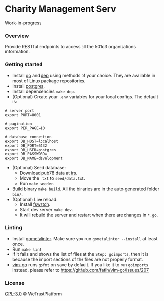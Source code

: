 # Charity Management Serv
Work-in-progress


### Overview
Provide RESTful endpoints to access all the 501c3 organizations information.


### Getting started
- Install [go](https://golang.org/) and [dep](https://golang.github.io/dep/docs/installation.html) using methods of your choice.  They are available in most of Linux package repositories.
- Install [postgres](https://www.postgresql.org/download/).
- Install dependencies `make dep`.
- (Optional) Create your `.env` variables for your local configs. The default is:
```
# server port
export PORT=8001

# pagination
export PER_PAGE=10

# database connection
export DB_HOST=localhost
export DB_PORT=5432
export DB_USER=postgres
export DB_PASSWORD=
export DB_NAME=development
```
- (Optional) Seed database:
  * Download pub78 data at [irs](https://www.irs.gov/charities-non-profits/tax-exempt-organization-search-bulk-data-downloads).
  * Move the `.txt` to `seed/data.txt`.
  * Run `make seeder`.
- Build binary `make build`. All the binaries are in the auto-generated folder `bin/`.
- (Optional) Live reload:
  * Install [fswatch](https://github.com/emcrisostomo/fswatch).
  * Start dev server `make dev`.
  * It will rebuild the server and restart when there are changes in `*.go`.



### Linting
- Install [gometalinter](https://github.com/alecthomas/gometalinter). Make sure you run `gometalinter --install` at least once.
- Run `make lint`
- If it fails and shows the list of files at the `Step: goimports`, then it is because the import sections of the files are not properly format.
- [vim-go](https://github.com/fatih/vim-go) runs `gofmt` on save by default. If you like it to run `goimports` instead, please refer to https://github.com/fatih/vim-go/issues/207

### License
[GPL-3.0](https://www.gnu.org/licenses/gpl-3.0.txt) &copy; WeTrustPlatform
